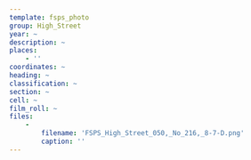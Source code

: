 ```yaml
---
template: fsps_photo
group: High_Street
year: ~
description: ~
places:
    - ''
coordinates: ~
heading: ~
classification: ~
section: ~
cell: ~
film_roll: ~
files:
    -
        filename: 'FSPS_High_Street_050,_No_216,_8-7-D.png'
        caption: ''
---
```

